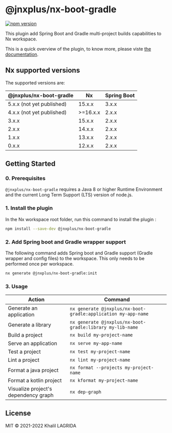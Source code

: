 # @jnxplus/nx-boot-gradle

[![npm version](https://badge.fury.io/js/@jnxplus%2Fnx-boot-gradle.svg)](https://badge.fury.io/js/@jnxplus%2Fnx-boot-gradle)

This plugin add Spring Boot and Gradle multi-project builds capabilities to Nx workspace.

This is a quick overview of the plugin, to know more, please viste [the documentation](https://khalilou88.github.io/jnxplus/).

## Nx supported versions

The supported versions are:

| @jnxplus/nx-boot-gradle   | Nx       | Spring Boot |
| ------------------------- | -------- | ----------- |
| 5.x.x (not yet published) | 15.x.x   | 3.x.x       |
| 4.x.x (not yet published) | >=16.x.x | 2.x.x       |
| 3.x.x                     | 15.x.x   | 2.x.x       |
| 2.x.x                     | 14.x.x   | 2.x.x       |
| 1.x.x                     | 13.x.x   | 2.x.x       |
| 0.x.x                     | 12.x.x   | 2.x.x       |

## Getting Started

### 0. Prerequisites

`@jnxplus/nx-boot-gradle` requires a Java 8 or higher Runtime Environment and the current Long Term Support (LTS) version of node.js.

### 1. Install the plugin

In the Nx workspace root folder, run this command to install the plugin :

```bash
npm install --save-dev @jnxplus/nx-boot-gradle
```

### 2. Add Spring boot and Gradle wrapper support

The following command adds Spring boot and Gradle support (Gradle wrapper and config files) to the workspace. This only needs to be performed once per workspace.

```bash
nx generate @jnxplus/nx-boot-gradle:init
```

### 3. Usage

| Action                               | Command                                                       |
| ------------------------------------ | ------------------------------------------------------------- |
| Generate an application              | `nx generate @jnxplus/nx-boot-gradle:application my-app-name` |
| Generate a library                   | `nx generate @jnxplus/nx-boot-gradle:library my-lib-name`     |
| Build a project                      | `nx build my-project-name`                                    |
| Serve an application                 | `nx serve my-app-name`                                        |
| Test a project                       | `nx test my-project-name`                                     |
| Lint a project                       | `nx lint my-project-name`                                     |
| Format a java project                | `nx format --projects my-project-name`                        |
| Format a kotlin project              | `nx kformat my-project-name`                                  |
| Visualize project's dependency graph | `nx dep-graph`                                                |

## License

MIT © 2021-2022 Khalil LAGRIDA

